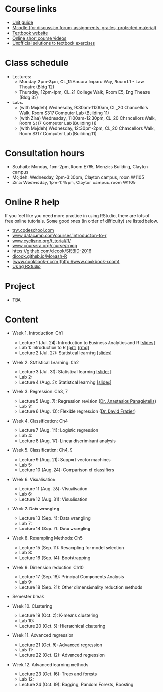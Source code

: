 # Course links

- [Unit guide](https://unitguidemanager.monash.edu/view?tpCode=S2-01&tpYear=2017&unitCode=ETC3250&ticket=ST-4d63ae42bafcc28c0c993b0b37488417)
- [Moodle (for discussion forum, assignments, grades, protected material)](http://moodle.vle.monash.edu/course/view.php?id=38497)
- [Textbook website](http://www-bcf.usc.edu/~gareth/ISL/index.html)
- [Online short course videos](http://www.dataschool.io/15-hours-of-expert-machine-learning-videos/)
- [Unofficial solutions to textbook exercises](http://blog.princehonest.com/stat-learning/)

# Class schedule

- Lectures: 
	- Monday, 2pm-3pm, CL_15 Ancora Imparo Way, Room L1 - Law Theatre (Bldg 12)
	- Thursday, 12pm-1pm, CL_21 College Walk, Room E5, Eng Theatre (Bldg 32)
- Labs: 
	- (with Mojdeh) Wednesday, 9:30am-11:00am, CL_20 Chancellors Walk, Room S317 Computer Lab (Building 11)
	- (with Zina) Wednesday, 11:00am-12:30pm, CL_20 Chancellors Walk, Room S317 Computer Lab (Building 11)
	- (with Mojdeh) Wednesday, 12:30pm-2pm, CL_20 Chancellors Walk, Room S317 Computer Lab (Building 11)

# Consultation hours

- Souhaib: Monday, 1pm-2pm, Room E765, Menzies Building, Clayton campus
- Mojdeh: Wednesday, 2pm-3:30pm, Clayton campus, room W1105
- Zina: Wednesday, 1pm-1:45pm, Clayton campus, room W1105

# Online R help

If you feel like you need more practice in using RStudio, there are lots of free online tutorials. Some good ones (in order of difficulty) are listed below.

- [tryr.codeschool.com](http://tryr.codeschool.com)
- www.datacamp.com/courses/introduction-to-r
- www.cyclismo.org/tutorial/R/
- www.coursera.org/course/rprog
- https://github.com/dicook/SISBID-2016 
- [dicook.github.io/Monash-R](http://dicook.github.io/Monash-R)
- [www.cookbook-r.com](http://www.cookbook-r.com)
- [Using RStudio](https://support.rstudio.com/hc/en-us/categories/200035113-Documentation)

# Project

- TBA

# Content

- Week 1. Introduction: Ch1
	- Lecture 1 (Jul. 24): Introduction to Business Analytics and R [[slides]](slides/1/1.1-intro.pdf)
	- Lab 1: Introduction to R [[pdf]](labs/lab1/lab1.pdf) [[rmd]](labs/lab1/lab1.Rmd) 
	- Lecture 2 (Jul. 27): Statistical learning [[slides]](slides/2/2-statlearn.pdf)
	
- Week 2. Statistical Learning: Ch2
	- Lecture 3 (Jul. 31): Statistical learning [[slides]](slides/2/2-statlearn.pdf)
	- Lab 2: 
	- Lecture 4 (Aug. 3): Statistical learning [[slides]](slides/2/2-statlearn.pdf)

- Week 3. Regression: Ch3, 7
	- Lecture 5 (Aug. 7): Regression revision ([Dr. Anastasios Panagiotelis](http://monash.edu/research/explore/en/persons/anastasios-panagiotelis(8e78deac-701f-4d45-9a4e-4f4c36a76f34).html))
	- Lab 3:
	- Lecture 6 (Aug. 10): Flexible regression ([Dr. David Frazier](http://monash.edu/research/explore/en/persons/david-frazier(b3a84d85-75f7-4ce8-8732-f7efcc5d772c).html))
	
- Week 4. Classification: Ch4
	- Lecture 7 (Aug. 14): Logistic regression
	- Lab 4:
	- Lecture 8 (Aug. 17): Linear discriminant analysis
	
- Week 5. Classification: Ch4, 9 
	- Lecture 9 (Aug. 21): Support vector machines
	- Lab 5:
	- Lecture 10 (Aug. 24): Comparison of classifiers
		
- Week 6. Visualisation
	- Lecture 11 (Aug. 28): Visualisation 
	- Lab 6: 
	- Lecture 12 (Aug. 31): Visualisation
	
- Week 7. Data wrangling
	- Lecture 13 (Sep. 4): Data wrangling 
	- Lab 7: 
	- Lecture 14 (Sep. 7): Data wrangling 
	
- Week 8. Resampling Methods: Ch5
	- Lecture 15 (Sep. 11): Resampling for model selection
	- Lab 8: 
	- Lecture 16 (Sep. 14): Bootstrapping
	
- Week 9. Dimension reduction: Ch10
	- Lecture 17 (Sep. 18): Principal Components Analysis 
	- Lab 9: 
	- Lecture 18 (Sep. 21): Other dimensionality reduction methods 

- Semester break	
	
- Week 10. Clustering
	- Lecture 19 (Oct. 2): K-means clustering 
	- Lab 10: 
	- Lecture 20 (Oct. 5): Hierarchical clsutering	
	
- Week 11. Advanced regression
	- Lecture 21 (Oct. 9): Advanced regression 
	- Lab 11: 
	- Lecture 22 (Oct. 12): Advanced regression
	
- Week 12. Advanced learning methods
	- Lecture 23 (Oct. 16): Trees and forests
	- Lab 12: 
	- Lecture 24 (Oct. 19): Bagging, Random Forests, Boosting
	